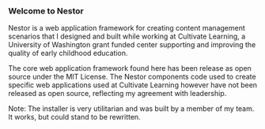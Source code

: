 <h3>Welcome to Nestor</h3>

Nestor is a web application framework for creating content management scenarios that I designed and built while working at Cultivate Learning, a University of Washington grant funded center supporting and improving the quality of early childhood education.

The core web application framework found here has been release as open source under the MIT License. The Nestor components code used to create specific web applications used at Cultivate Learning however have not been released as open source, reflecting my agreement with leadership.

Note: The installer is very utilitarian and was built by a member of my team. It works, but could stand to be rewritten.
